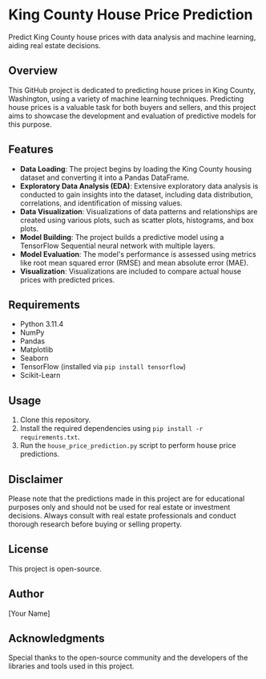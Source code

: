# King County House Price Prediction
Predict King County house prices with data analysis and machine learning, aiding real estate decisions.

## Overview

This GitHub project is dedicated to predicting house prices in King County, Washington, using a variety of machine learning techniques. Predicting house prices is a valuable task for both buyers and sellers, and this project aims to showcase the development and evaluation of predictive models for this purpose.

## Features

- **Data Loading**: The project begins by loading the King County housing dataset and converting it into a Pandas DataFrame.
- **Exploratory Data Analysis (EDA)**: Extensive exploratory data analysis is conducted to gain insights into the dataset, including data distribution, correlations, and identification of missing values.
- **Data Visualization**: Visualizations of data patterns and relationships are created using various plots, such as scatter plots, histograms, and box plots.
- **Model Building**: The project builds a predictive model using a TensorFlow Sequential neural network with multiple layers.
- **Model Evaluation**: The model's performance is assessed using metrics like root mean squared error (RMSE) and mean absolute error (MAE).
- **Visualization**: Visualizations are included to compare actual house prices with predicted prices.

## Requirements

- Python 3.11.4
- NumPy
- Pandas
- Matplotlib
- Seaborn
- TensorFlow (installed via `pip install tensorflow`)
- Scikit-Learn

## Usage

1. Clone this repository.
2. Install the required dependencies using `pip install -r requirements.txt`.
3. Run the `house_price_prediction.py` script to perform house price predictions.

## Disclaimer

Please note that the predictions made in this project are for educational purposes only and should not be used for real estate or investment decisions. Always consult with real estate professionals and conduct thorough research before buying or selling property.

## License

This project is open-source.

## Author

[Your Name]

## Acknowledgments

Special thanks to the open-source community and the developers of the libraries and tools used in this project.

